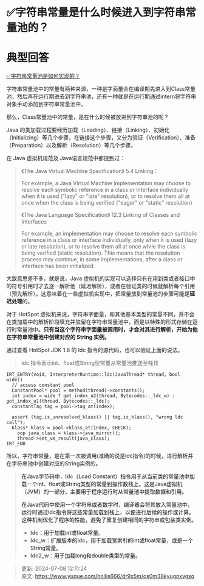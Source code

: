 # ✅字符串常量是什么时候进入到字符串常量池的？

# 典型回答


[✅字符串常量池是如何实现的？](https://www.yuque.com/hollis666/dr9x5m/koc3uykar8eg3oxt)



字符串常量池中的常量有两种来源，一种是字面量会在编译期先进入到Class常量池，然后再在运行期进去到字符串池，还有一种就是在运行期通过intern将字符串对象手动添加到字符串常量池中。



那么，Class常量池中的常量，是在什么时候被放进到字符串池的呢？



Java 的类加载过程要经历加载（Loading）、链接（Linking）、初始化（Initializing）等几个步骤，在链接这个步骤，又分为验证（Verification）、准备（Preparation）以及解析（Resolution）等几个步骤。



在 Java 虚拟机规范及 Java语言规范中都提到过：



> 《The Java Virtual Machine Specification》 5.4 Linking：
>
>  
>
> For example, a Java Virtual Machine implementation may choose to resolve each symbolic reference in a class or interface individually when it is used ("lazy" or "late" resolution), or to resolve them all at once when the class is being verified ("eager" or "static" resolution)
>
>  
>
> 《The Java Language Specification》 12.3 Linking of Classes and Interfaces
>
>  
>
> For example, an implementation may choose to resolve each symbolic reference in a class or interface individually, only when it is used (lazy or late resolution), or to resolve them all at once while the class is being verified (static resolution). This means that the resolution process may continue, in some implementations, after a class or interface has been initialized.
>



大致意思差不多，就是说，Java 虚拟机的实现可以选择只有在用到类或者接口中的符号引用时才去逐一解析他（延迟解析），或者在验证类的时候就解析每个引用（预先解析）。这意味着在一些虚拟机实现中，把常量放到常量池的步骤可能是**延迟处理**的。



对于 HotSpot 虚拟机来说，字符串字面量，和其他基本类型的常量不同，并不会在类加载中的解析阶段填充并驻留在字符串常量池中，而是以特殊的形式存储在运行时常量池中。**只有当这个字符串字面量被调用时，才会对其进行解析，开始为他在字符串常量池中创建对应的 String 实例。**



通过查看 HotSpot JDK 1.8 的 ldc 指令的源代码，也可以验证上面的说法。



> ldc 指令表示int、float或String型常量从常量池推送至栈顶
>



```plain
IRT_ENTRY(void, InterpreterRuntime::ldc(JavaThread* thread, bool wide))
  // access constant pool
  ConstantPool* pool = method(thread)->constants();
  int index = wide ? get_index_u2(thread, Bytecodes::_ldc_w) : get_index_u1(thread, Bytecodes::_ldc);
  constantTag tag = pool->tag_at(index);

  assert (tag.is_unresolved_klass() || tag.is_klass(), "wrong ldc call");
  Klass* klass = pool->klass_at(index, CHECK);
    oop java_class = klass->java_mirror();
    thread->set_vm_result(java_class);
IRT_END
```





所以，字符串常量，是在第一次被调用(准确的说是ldc指令)的时候，进行解析并在字符串池中创建对应的String实例的。



> <font style="color:rgb(13, 13, 13);">在Java字节码中，</font>**ldc**<font style="color:rgb(13, 13, 13);">（Load Constant）指令用于从当前类的常量池中加载一个int、float或String类型的常量到操作数栈上。这是Java虚拟机（JVM）的一部分，主要用于程序运行时从常量池中提取数据和引用。</font>
>
> <font style="color:rgb(13, 13, 13);">在Java代码中使用一个字符串或者数字时，编译器会将其放入常量池中，运行时通过</font>**ldc**<font style="color:rgb(13, 13, 13);">指令将这些常量加载到栈上，以便进行后续的操作或计算。这种机制优化了程序的性能，避免了重复创建相同的字符串或包装类实例。</font>
>
> + **ldc**<font style="color:rgb(13, 13, 13);">：用于加载int或float常量。</font>
> + **ldc_w**<font style="color:rgb(13, 13, 13);">：扩展版本的</font>**ldc**<font style="color:rgb(13, 13, 13);">，用于加载宽索引的int或float常量，或是一个String常量。</font>
> + **ldc2_w**<font style="color:rgb(13, 13, 13);">：用于加载long和double类型的常量。</font>
>



> 更新: 2024-07-08 12:11:24  
> 原文: <https://www.yuque.com/hollis666/dr9x5m/os0m38kyugpxvgsq>